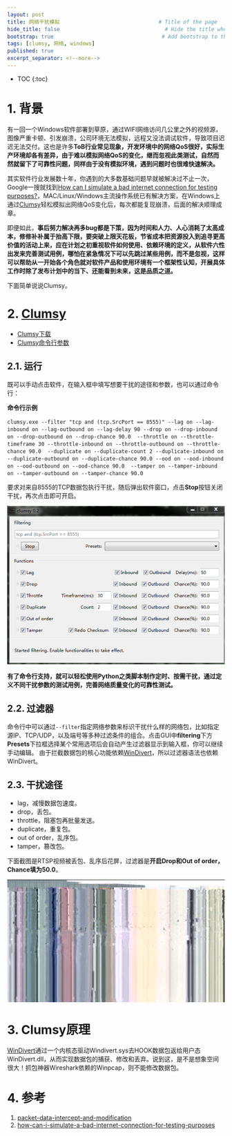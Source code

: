 ```yaml
---
layout: post
title: 网络干扰模拟                                # Title of the page
hide_title: false                                  # Hide the title when displaying the post, but shown in lists of posts
bootstrap: true                                   # Add bootstrap to the page
tags: [clumsy, 网络, windows]
published: true
excerpt_separator: <!--more-->
---
```


<!--more-->
* TOC
{:toc}

# 1. 背景

有一回一个Windows软件部署到草原，通过WIFI网络访问几公里之外的视频源，图像严重卡顿、引发崩溃，公司环境无法模拟，远程又没法调试软件，导致项目迟迟无法交付。这也是许多**ToB行业常见现象，开发环境中的网络QoS很好，实际生产环境却各有差异，由于难以模拟网络QoS的变化，继而忽视此类测试，自然而然就留下了可靠性问题，同样由于没有模拟环境，遇到问题时也很难快速解决。**

其实软件行业发展数十年，你遇到的大多数基础问题早就被解决过不止一次，Google一搜就找到[How can I simulate a bad internet connection for testing purposes?](https://gamedev.stackexchange.com/questions/61483/how-can-i-simulate-a-bad-internet-connection-for-testing-purposes)，MAC/Linux/Windows主流操作系统已有解决方案，在Windows上通过[Clumsy](https://github.com/jagt/clumsy)轻松模拟出网络QoS变化后，每次都能复现崩溃，后面的解决顺理成章。

即便如此，**事后努力解决再多bug都是下策，因为时间和人力、人心消耗了太高成本，修修补补属于抬高下限，要突破上限天花板，节省成本把资源投入到追寻更高价值的活动上来，应在计划之初重视软件如何使用、依赖环境的定义，从软件六性出发来完善测试用例，哪怕在紧急情况下可以先跳过某些用例，而不是忽视，这样可以帮助从一开始各个角色就对软件产品和使用环境有一个框架性认知，开展具体工作时除了发布计划中的当下、还能看到未来，这是品质之道。**

下面简单说说Clumsy。

# 2. [Clumsy](https://github.com/jagt/clumsy)

* [Clumsy下载](http://jagt.github.io/clumsy/download)
* [Clumsy命令行参数](https://github.com/jagt/clumsy/wiki/Command-Line-Arguments)

## 2.1. 运行

既可以手动点击软件，在输入框中填写想要干扰的途径和参数，也可以通过命令行：

**命令行示例**

`clumsy.exe --filter "tcp and (tcp.SrcPort == 8555)" --lag on --lag-inbound on --lag-outbound on --lag-delay 90 --drop on --drop-inbound on --drop-outbound on --drop-chance 90.0  --throttle on --throttle-timeframe 30 --throttle-inbound on --throttle-outbound on --throttle-chance 90.0  --duplicate on --duplicate-count 2 --duplicate-inbound on --duplicate-outbound on --duplicate-chance 90.0 --ood on --ood-inbound on --ood-outbound on --ood-chance 90.0  --tamper on --tamper-inbound on --tamper-outbound on --tamper-chance 90.0`


要求对来自8555的TCP数据包执行干扰，随后弹出软件窗口，点击**Stop**按钮关闭干扰，再次点击即可开启。

![clumsy命令行示例截图](/assets/img/post/2018-05-06-clumsy/clumsy.png)

**有了命令行支持，就可以轻松使用Python之类脚本制作定时、按需干扰，通过定义不同干扰参数的测试用例，完善网络质量变化的可靠性测试。**

## 2.2. 过滤器

命令行中可以通过`--filter`指定网络参数来标识干扰什么样的网络包，比如指定源IP、TCP/UDP，以及端号等多种过滤条件的组合。点击GUI中**filtering**下方**Presets**下拉框选择某个常用选项后会自动产生过滤器显示到输入框，你可以继续手动编辑。
由于拦截数据包的核心功能依赖[WinDivert](https://github.com/basil00/Divert)，所以过滤器语法也依赖WinDivert。

## 2.3. 干扰途径

* lag，减慢数据包速度。
* drop，丢包。
* throttle，阻塞包再批量发送。
* duplicate，重复包。
* out of order，乱序包。
* tamper，篡改包。

下面截图是RTSP视频被丢包、乱序后花屏，过滤器是**开启Drop和Out of order，Chance填为50.0**。

![RTSP视频被丢包、乱序后花屏](/assets/img/post/2018-05-06-clumsy/video_mosaic.png)

# 3. Clumsy原理

[WinDivert](https://github.com/basil00/Divert)通过一个内核态驱动Windivert.sys去HOOK数据包返给用户态WinDivert.dll，从而实现数据包的捕获、修改和丢弃。说到这，是不是想象空间很大！抓包神器Wireshark依赖的Winpcap，则不能修改数据包。

# 4. 参考

1. [packet-data-intercept-and-modification](https://stackoverflow.com/questions/10306386/packet-data-intercept-and-modification)
2. [how-can-i-simulate-a-bad-internet-connection-for-testing-purposes](https://gamedev.stackexchange.com/questions/61483/how-can-i-simulate-a-bad-internet-connection-for-testing-purposes)
